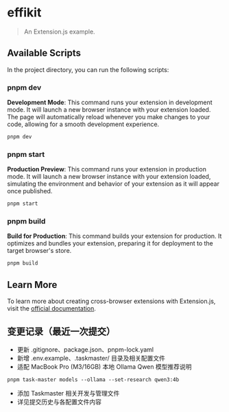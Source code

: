 # effikit

> An Extension.js example.

## Available Scripts

In the project directory, you can run the following scripts:

### pnpm dev

**Development Mode**: This command runs your extension in development mode. It will launch a new browser instance with your extension loaded. The page will automatically reload whenever you make changes to your code, allowing for a smooth development experience.

```bash
pnpm dev
```

### pnpm start

**Production Preview**: This command runs your extension in production mode. It will launch a new browser instance with your extension loaded, simulating the environment and behavior of your extension as it will appear once published.

```bash
pnpm start
```

### pnpm build

**Build for Production**: This command builds your extension for production. It optimizes and bundles your extension, preparing it for deployment to the target browser's store.

```bash
pnpm build
```

## Learn More

To learn more about creating cross-browser extensions with Extension.js, visit the [official documentation](https://extension.js.org).

## 变更记录（最近一次提交）

- 更新 .gitignore、package.json、pnpm-lock.yaml
- 新增 .env.example、.taskmaster/ 目录及相关配置文件
- 适配 MacBook Pro (M3/16GB) 本地 Ollama Qwen 模型推荐说明

```shell
pnpm task-master models --ollama --set-research qwen3:4b
```

- 添加 Taskmaster 相关开发与管理文件
- 详见提交历史与各配置文件内容
